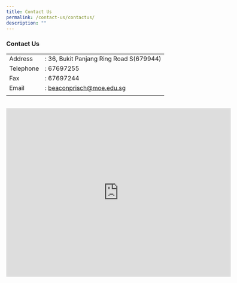 ```yaml
---
title: Contact Us
permalink: /contact-us/contactus/
description: ""
---
```

### Contact Us


|  | | 
| -------- | -------- | 
| Address     | : 36, Bukit Panjang Ring Road S(679944)     |
| Telephone     | : 67697255     |
| Fax     | : 67697244     |
| Email     | : [beaconprisch@moe.edu.sg](mailto:beaconprisch@moe.edu.sg)     |
|   |   |

<br>

<iframe src="https://www.google.com/maps/embed?pb=!1m16!1m12!1m3!1d3329.9161401095635!2d103.77270251712605!3d1.3833718795880323!2m3!1f0!2f0!3f0!3m2!1i1024!2i768!4f13.1!2m1!1sbeacon%20primary%20school!5e0!3m2!1sen!2ssg!4v1681093888304!5m2!1sen!2ssg" width="600" height="450" style="border:0;" allowfullscreen="" loading="lazy"></iframe>